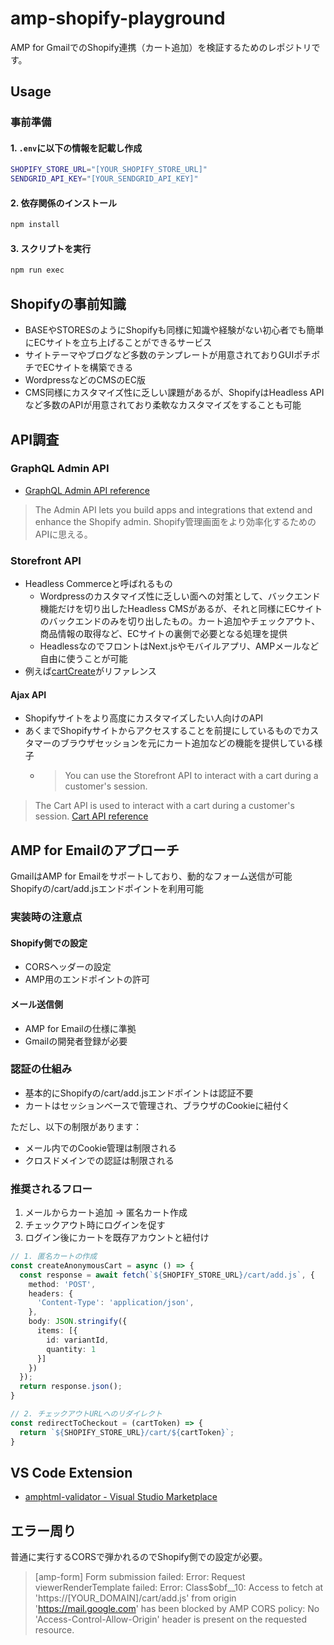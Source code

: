 # amp-shopify-playground

AMP for GmailでのShopify連携（カート追加）を検証するためのレポジトリです。

## Usage

### 事前準備

#### 1. `.env`に以下の情報を記載し作成

```bash
SHOPIFY_STORE_URL="[YOUR_SHOPIFY_STORE_URL]"
SENDGRID_API_KEY="[YOUR_SENDGRID_API_KEY]"
```

#### 2. 依存関係のインストール

```bash
npm install
```

#### 3. スクリプトを実行

```bash
npm run exec
```

## Shopifyの事前知識

- BASEやSTORESのようにShopifyも同様に知識や経験がない初心者でも簡単にECサイトを立ち上げることができるサービス
- サイトテーマやブログなど多数のテンプレートが用意されておりGUIポチポチでECサイトを構築できる
- WordpressなどのCMSのEC版
- CMS同様にカスタマイズ性に乏しい課題があるが、ShopifyはHeadless APIなど多数のAPIが用意されており柔軟なカスタマイズをすることも可能

## API調査

### GraphQL Admin API

- [GraphQL Admin API reference](https://shopify.dev/docs/api/admin-graphql)

> The Admin API lets you build apps and integrations that extend and enhance the Shopify admin.
Shopify管理画面をより効率化するためのAPIに思える。

### Storefront API

- Headless Commerceと呼ばれるもの
  - Wordpressのカスタマイズ性に乏しい面への対策として、バックエンド機能だけを切り出したHeadless CMSがあるが、それと同様にECサイトのバックエンドのみを切り出したもの。カート追加やチェックアウト、商品情報の取得など、ECサイトの裏側で必要となる処理を提供
  - HeadlessなのでフロントはNext.jsやモバイルアプリ、AMPメールなど自由に使うことが可能
- 例えば[cartCreate](https://shopify.dev/docs/api/storefront/2024-10/mutations/cartCreate)がリファレンス

#### Ajax API

- Shopifyサイトをより高度にカスタマイズしたい人向けのAPI
- あくまでShopifyサイトからアクセスすることを前提にしているものでカスタマーのブラウザセッションを元にカート追加などの機能を提供している様子
  - > You can use the Storefront API to interact with a cart during a customer's session.

>The Cart API is used to interact with a cart during a customer's session.
[Cart API reference](https://shopify.dev/docs/api/ajax/reference/cart)

## AMP for Emailのアプローチ

GmailはAMP for Emailをサポートしており、動的なフォーム送信が可能
Shopifyの/cart/add.jsエンドポイントを利用可能

### 実装時の注意点

#### Shopify側での設定

- CORSヘッダーの設定
- AMP用のエンドポイントの許可

#### メール送信側

- AMP for Emailの仕様に準拠
- Gmailの開発者登録が必要

### 認証の仕組み

- 基本的にShopifyの/cart/add.jsエンドポイントは認証不要
- カートはセッションベースで管理され、ブラウザのCookieに紐付く

ただし、以下の制限があります：
- メール内でのCookie管理は制限される
- クロスドメインでの認証は制限される

### 推奨されるフロー

1. メールからカート追加 → 匿名カート作成
1. チェックアウト時にログインを促す
1. ログイン後にカートを既存アカウントと紐付け

```ts
// 1. 匿名カートの作成
const createAnonymousCart = async () => {
  const response = await fetch(`${SHOPIFY_STORE_URL}/cart/add.js`, {
    method: 'POST',
    headers: {
      'Content-Type': 'application/json',
    },
    body: JSON.stringify({
      items: [{
        id: variantId,
        quantity: 1
      }]
    })
  });
  return response.json();
}

// 2. チェックアウトURLへのリダイレクト
const redirectToCheckout = (cartToken) => {
  return `${SHOPIFY_STORE_URL}/cart/${cartToken}`;
}
```

## VS Code Extension

- [amphtml-validator - Visual Studio Marketplace](https://marketplace.visualstudio.com/items?itemName=amphtml.amphtml-validator)

## エラー周り

普通に実行するCORSで弾かれるのでShopify側での設定が必要。

> [amp-form] Form submission failed: Error: Request viewerRenderTemplate failed: Error: Class$obf__10: Access to fetch at 'https://[YOUR_DOMAIN]/cart/add.js' from origin 'https://mail.google.com' has been blocked by AMP CORS policy: No 'Access-Control-Allow-Origin' header is present on the requested resource.
